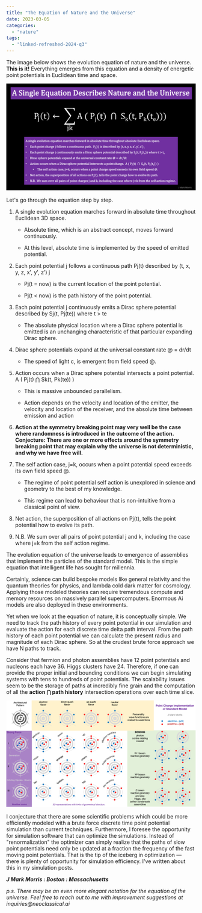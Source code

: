 ```yaml
---
title: "The Equation of Nature and the Universe"
date: 2023-03-05
categories: 
  - "nature"
tags: 
  - "linked-refreshed-2024-q3"
---
```


The image below shows the evolution equation of nature and the universe. **This is it!** Everything emerges from this equation and a density of energetic point potentials in Euclidean time and space.

![](images/one-equation-2.png)

Let's go through the equation step by step.

1. A single evolution equation marches forward in absolute time throughout Euclidean 3D space.
    - Absolute time, which is an abstract concept, moves forward continuously.
    
    - At this level, absolute time is implemented by the speed of emitted potential.

3. Each point potential j follows a continuous path Pj(t) described by (t, x, y, z, x', y', z’) j
    - Pj(t = now) is the current location of the point potential.
    
    - Pj(t < now) is the path history of the point potential.

5. Each point potential j continuously emits a Dirac sphere potential described by Sj(t, Pj(te)) where t > te
    - The absolute physical location where a Dirac sphere potential is emitted is an unchanging characteristic of that particular expanding Dirac sphere.

7. Dirac sphere potentials expand at the universal constant rate @ = dr/dt
    - The speed of light c, is emergent from field speed @.

9. Action occurs when a Dirac sphere potential intersects a point potential. A ( Pj(t) ⋂ Sk(t, Pk(te)) )
    - This is massive unbounded parallelism.
    
    - Action depends on the velocity and location of the emitter, the velocity and location of the receiver, and the absolute time between emission and action

11. **Action at the symmetry breaking point may very well be the case where randomness is introduced in the outcome of the action. Conjecture: There are one or more effects around the symmetry breaking point that may explain why the universe is not deterministic, and why we have free will.**

13. The self action case, j=k, occurs when a point potential speed exceeds its own field speed @.
    - The regime of point potential self action is unexplored in science and geometry to the best of my knowledge.
    
    - This regime can lead to behaviour that is non-intuitive from a classical point of view.

15. Net action, the superposition of all actions on Pj(t), tells the point potential how to evolve its path.

17. N.B. We sum over all pairs of point potential j and k, including the case where j=k from the self action regime.

The evolution equation of the universe leads to emergence of assemblies that implement the particles of the standard model. This is the simple equation that intelligent life has sought for millennia.

Certainly, science can build bespoke models like general relativity and the quantum theories for physics, and lambda cold dark matter for cosmology. Applying those modeled theories can require tremendous compute and memory resources on massively parallel supercomputers. Enormous Ai models are also deployed in these environments.

Yet when we look at the equation of nature, it is conceptually simple. We need to track the path history of every point potential in our simulation and evaluate the action for each discrete time delta path interval. From the path history of each point potential we can calculate the present radius and magnitude of each Dirac sphere. So at the crudest brute force approach we have N paths to track.

Consider that fermion and photon assemblies have 12 point potentials and nucleons each have 36. Higgs clusters have 24. Therefore, if one can provide the proper initial and bounding conditions we can begin simulating systems with tens to hundreds of point potentials. The scalability issues seem to be the storage of paths at incredibly fine grain and the computation of all the **action ⋂ path history** intersection operations over each time slice.

![](images/standard-model-update-1.png)

I conjecture that there are some scientific problems which could be more efficiently modeled with a brute force discrete time point potential simulation than current techniques. Furthermore, I foresee the opportunity for simulation software that can optimize the simulations. Instead of "renormalization" the optimizer can simply realize that the paths of slow point potentials need only be updated at a fraction the frequency of the fast moving point potentials. That is the tip of the iceberg in optimization — there is plenty of opportunity for simulation efficiency. I've written about this in my simulation posts.

**_J Mark Morris : Boston : Massachusetts_**

_p.s. There may be an even more elegant notation for the equation of the universe. Feel free to reach out to me with improvement suggestions at inquiries@neoclassical.ai_
